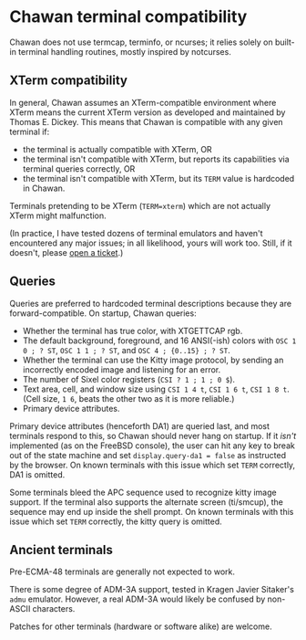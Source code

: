 <!-- MANON
% cha-terminal(7) | Chawan terminal compatibility
MANOFF -->

# Chawan terminal compatibility

Chawan does not use termcap, terminfo, or ncurses; it relies solely
on built-in terminal handling routines, mostly inspired by notcurses.

## XTerm compatibility

In general, Chawan assumes an XTerm-compatible environment where XTerm
means the current XTerm version as developed and maintained by Thomas E.
Dickey.  This means that Chawan is compatible with any given terminal
if:

* the terminal is actually compatible with XTerm, OR
* the terminal isn't compatible with XTerm, but reports its capabilities
  via terminal queries correctly, OR
* the terminal isn't compatible with XTerm, but its `TERM` value is
  hardcoded in Chawan.

Terminals pretending to be XTerm (`TERM=xterm`) which are not actually
XTerm might malfunction.

(In practice, I have tested dozens of terminal emulators and haven't
encountered any major issues; in all likelihood, yours will work too.
Still, if it doesn't, please
[open a ticket](https://tickets.sr.ht/~bptato/chawan).)

## Queries

Queries are preferred to hardcoded terminal descriptions because they
are forward-compatible.  On startup, Chawan queries:

* Whether the terminal has true color, with XTGETTCAP rgb.
* The default background, foreground, and 16 ANSI(-ish) colors with
  `OSC 1 0 ; ? ST`, `OSC 1 1 ; ? ST`, and `OSC 4 ; {0..15} ; ? ST`.
* Whether the terminal can use the Kitty image protocol, by sending an
  incorrectly encoded image and listening for an error.
* The number of Sixel color registers (`CSI ? 1 ; 1 ; 0 $`).
* Text area, cell, and window size using `CSI 1 4 t`, `CSI 1 6 t`,
  `CSI 1 8 t`.  (Cell size, `1 6`, beats the other two as it is more
  reliable.)
* Primary device attributes.

Primary device attributes (henceforth DA1) are queried last, and most
terminals respond to this, so Chawan should never hang on startup.
If it *isn't* implemented (as on the FreeBSD console), the user can hit
any key to break out of the state machine and set `display.query-da1 =
false` as instructed by the browser.  On known terminals with this issue
which set `TERM` correctly, DA1 is omitted.

Some terminals bleed the APC sequence used to recognize kitty image
support.  If the terminal also supports the alternate screen (ti/smcup),
the sequence may end up inside the shell prompt.  On known terminals
with this issue which set `TERM` correctly, the kitty query is omitted.

## Ancient terminals

Pre-ECMA-48 terminals are generally not expected to work.

There is some degree of ADM-3A support, tested in Kragen Javier
Sitaker's `admu` emulator.  However, a real ADM-3A would likely be
confused by non-ASCII characters.

Patches for other terminals (hardware or software alike) are welcome.

<!-- MANON

## See also

**cha**(1)
MANOFF -->
